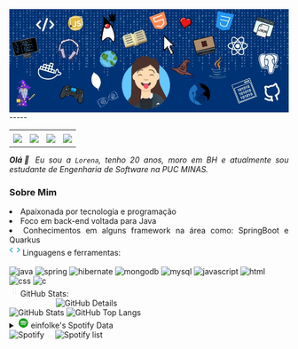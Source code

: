 <div>
  <img align="center" alt="Header" src="img/logo.jpg" />
</div>
-----
<div align="center">
  <table>
    <tr>
      <td align="center" colspan="11"></td>
    </tr>
    <tr>
      <td><a href="https://github.com/einfolke" target="_blank"><img
            src="https://img.shields.io/badge/GitHub-100000?style=for-the-badge&logo=github&logoColor=white" /></a>
      </td>
      <td><a href="mailto: lorenaeinfolk@gmail.com" target="_blank"><img
            src="https://img.shields.io/badge/Gmail-D14836?style=for-the-badge&logo=gmail&logoColor=white" /></a>
      </td>
      <td><a href="https://www.instagram.com/lorenaeinfolk/" target="_blank"><img
            src="https://img.shields.io/badge/Instagram-E4405F?style=for-the-badge&logo=instagram&logoColor=white" /></a>
      </td>
      <td><a href="https://www.linkedin.com/in/lorenadpaula/" target="_blank"><img
            src="https://img.shields.io/badge/LinkedIn-0077B5?style=for-the-badge&logo=linkedin&logoColor=white" /></a>
  </table>
</div>

<div align="justify">
  <i><b>Olá</b>👋 Eu sou a <code>Lorena</code>, tenho 20 anos, moro em BH e  atualmente sou estudante de Engenharia de Software na PUC MINAS.</i></b>

  <h3> Sobre Mim</h3>
    <li>Apaixonada por tecnologia e programação</li>
      <li>Foco em back-end voltada para Java</li>
       <li>Conhecimentos em alguns framework na área como: SpringBoot e Quarkus</li>
    </div>
    <div>
      <img height="20" alt="GIF"
        src="img/skills.gif" />&nbsp;Linguagens
      e
      ferramentas:
      <div style="display: inline_block"><br/>
         <img alt="java" src= "https://img.shields.io/badge/Java-ED8B00?style=for-the-badge&logo=openjdk&logoColor=white"/>
         <img alt="spring" src= "https://img.shields.io/badge/Spring-6DB33F?style=for-the-badge&logo=spring&logoColor=white"/>
         <img alt="hibernate" src= "https://img.shields.io/badge/Hibernate-59666C?style=for-the-badge&logo=Hibernate&logoColor=white"/>
         <img alt="mongodb" src= "https://img.shields.io/badge/MongoDB-4EA94B?style=for-the-badge&logo=mongodb&logoColor=white"/>
         <img alt="mysql" src= "https://img.shields.io/badge/MySQL-00000F?style=for-the-badge&logo=mysql&logoColor=white"/>
         <img alt="javascript" src= "https://img.shields.io/badge/JavaScript-323330?style=for-the-badge&logo=javascript&logoColor=F7DF1E"/>
         <img alt="html" src= "https://img.shields.io/badge/HTML5-E34F26?style=for-the-badge&logo=html5&logoColor=white"/>
         <img alt="css" src= "https://img.shields.io/badge/CSS3-1572B6?style=for-the-badge&logo=css3&logoColor=white"/>
        <img alt="c" src= "https://img.shields.io/badge/C-00599C?style=for-the-badge&logo=c&logoColor=white"/>
        <div>
      </div>
    </div>
<div>
    <img height="20" alt="GIF"
      src="img/graphic.gif" />GitHub Stats:
    <div>
      <img align="right" alt="GitHub Details" width="420px"
        src="http://github-profile-summary-cards.vercel.app/api/cards/profile-details?username=einfolke&theme=tokyonight" />
      <img alt="GitHub Stats" width="200px"
        src="http://github-profile-summary-cards.vercel.app/api/cards/stats?username=einfolke&theme=tokyonight" />
      <img alt="GitHub Top Langs" width="200px"
        src="http://github-profile-summary-cards.vercel.app/api/cards/most-commit-language?username=einfolke&theme=aura" />
    </div>
    <div>
      <div>
        <details>
          <summary><img height="20" alt="GIF"
              src="img/spotify.gif" /> einfolke's
            Spotify Data</summary>
          <img src="https://data-card-for-spotify.herokuapp.com/api/card?user_id=22lih5eniohc7dawfxohlo7wy"
            alt="Data Card for Spotify">
        </details>
      </div>
      <div>
        <img alt="Spotify" width="200px" height="270px"
          src="https://spotify-github-profile.vercel.app/api/view?uid=22ffbmumrq57smcq6xjyzviva&cover_image=true&theme=default&show_offline=false&background_color=121212&interchange=false" />
        &nbsp; &nbsp;
        <img alt="Spotify list" width="200px" height="270px"
          src="https://spotify-recently-played-readme.vercel.app/api?user=22ffbmumrq57smcq6xjyzviva" />
      </div>
    </div>
